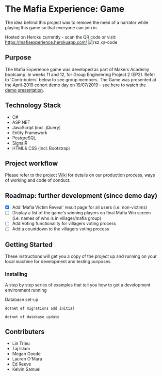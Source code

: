 ﻿# The Mafia Experience: Game

The idea behind this project was to remove the need of a narrator while playing this game so that everyone can join in. 

Hosted on Heroku currently - scan the QR code or visit: https://mafiaexperience.herokuapp.com/ 
![rsz_qr-code](https://user-images.githubusercontent.com/36490540/61822076-acba0680-ae50-11e9-8fbf-5d3374a8b154.png)

## Purpose
The Mafia Experience game was developed as part of Makers Academy bootcamp, in weeks 11 and 12, for Group Engineering Project 2 (EP2). Refer to 'Contributers' below to see group members. The Game was presented at the April-2019 cohort demo day on 19/07/2019 - see here to watch the [demo presentation](https://m.facebook.com/story.php?story_fbid=356901535225807&id=367457470014643).

## Technology Stack

* C# 
* ASP.NET
* JavaScript (incl. jQuery)
* Entity Framework
* PostgreSQL
* SignalR 
* HTML& CSS (incl. Bootstrap)

## Project workflow

Please refer to the project [Wiki](https://github.com/LinTrieu/mafia-experience/wiki/Workflow-and-ways-of-working) for details on our production process, ways of working and code of conduct.

## Roadmap: further development (since demo day)

- [x] Add 'Mafia Victim Reveal' result page for all users (i.e. non-victims)
- [ ] Display a list of the game's winning players on final Mafia Win screen (i.e. names of who is in villager/mafia group)  
- [ ] Add Voting functionality for villagers voting process 
- [ ] Add a countdown to the villagers voting process 

## Getting Started

These instructions will get you a copy of the project up and running on your local machine for development and testing purposes. 

### Installing

A step by step series of examples that tell you how to get a development environment running

Database set-up

```
dotnet ef migrations add initial
```
```
dotnet ef database update
```


## Contributers

* Lin Trieu
* Taj Islam
* Megan Goode
* Lauren O'Mara
* Ed Reeve
* Kelvin Samuel

